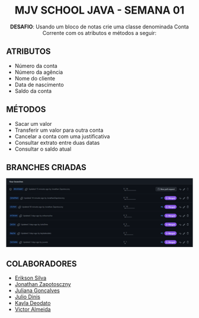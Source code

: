 <h1 align=center> MJV SCHOOL JAVA - SEMANA 01 </h1>

<p align=center><strong>DESAFIO</strong>: Usando um bloco de notas crie uma classe denominada Conta Corrente com os atributos e métodos a seguir:</p>

<h2>ATRIBUTOS</h2>
<ul> 
  <li>Número da conta</li>
  <li>Número da agência</li>
  <li>Nome do cliente</li>
  <li>Data de nascimento</li>
  <li>Saldo da conta</li>
</ul>

<h2>MÉTODOS</h2>
<ul> 
  <li>Sacar um valor</li>
  <li>Transferir um valor para outra conta</li>
  <li>Cancelar a conta com uma justificativa</li>
  <li>Consultar extrato entre duas datas</li>
  <li>Consultar o saldo atual</li>
</ul>

<h2>BRANCHES CRIADAS</h2>

<img alt="branches" src="branches.png" height="80%" width="100%">

<h2>COLABORADORES</h2>

- <a href="https://github.com/EriksonsSilva"> Erikson Silva </a>
- <a href="https://github.com/JonathanZapotosczny"> Jonathan Zapotosczny </a>
- <a href="https://github.com/Juuwes"> Juliana Gonçalves </a>
- <a href="https://github.com/JulioDinis"> Julio Dinis </a>
- <a href="https://github.com/KaylaDeodato"> Kayla Deodato </a>
- <a href="https://github.com/VictorAlmeida98"> Victor Almeida </a>
